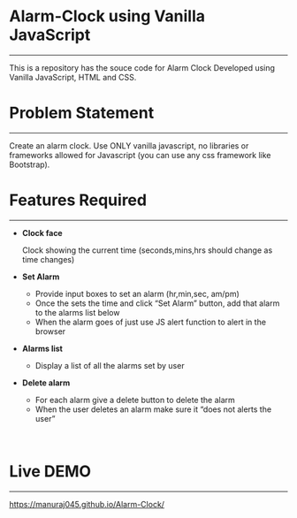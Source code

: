 # Alarm-Clock using Vanilla JavaScript
---

This is a repository has the souce code for Alarm Clock Developed using Vanilla JavaScript, HTML and CSS.</li>
<br>

# Problem Statement
---

Create an alarm clock. Use ONLY vanilla javascript, no libraries or frameworks allowed for Javascript (you can use any css framework like Bootstrap).
<br>

# Features Required
---

- <b>Clock face</b><br>


  Clock showing the current time (seconds,mins,hrs should change as time changes)

- <b>Set Alarm</b> <br>


  - Provide input boxes to set an alarm (hr,min,sec, am/pm)
  - Once the sets the time and click “Set Alarm” button, add that alarm to the alarms list below
  - When the alarm goes of just use JS alert function to alert in the browser

- <b>Alarms list</b> <br>


  - Display a list of all the alarms set by user
 
- <b>Delete alarm</b> <br>

  - For each alarm give a delete button to delete the alarm
  - When the user deletes an alarm make sure it “does not alerts the user”

<br>

# Live DEMO
---

https://manuraj045.github.io/Alarm-Clock/
<br>








 
